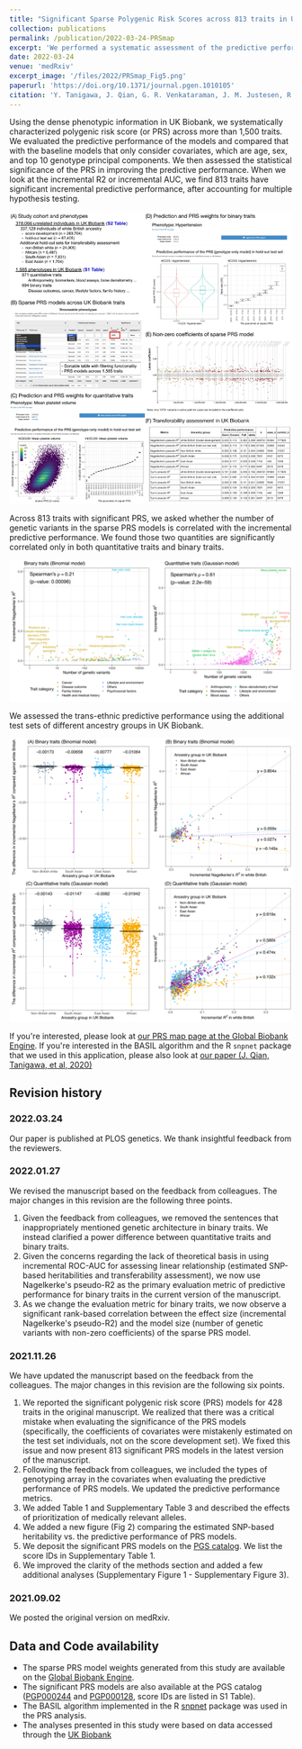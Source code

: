 ```yaml
---
title: "Significant Sparse Polygenic Risk Scores across 813 traits in UK Biobank"
collection: publications
permalink: /publication/2022-03-24-PRSmap
excerpt: 'We performed a systematic assessment of the predictive performance of PRS models across >1,500 traits in UK Biobank and report 813 PRS models with significant predictive performance.'
date: 2022-03-24
venue: 'medRxiv'
excerpt_image: '/files/2022/PRSmap_Fig5.png'
paperurl: 'https://doi.org/10.1371/journal.pgen.1010105'
citation: 'Y. Tanigawa, J. Qian, G. R. Venkataraman, J. M. Justesen, R. Li, R. Tibshirani, T. Hastie, M. A. Rivas, Significant Sparse Polygenic Risk Scores across 813 traits in UK Biobank. PLOS Genet. 18(3), e1010105 (2022).'
---
```


Using the dense phenotypic information in UK Biobank, we systematically characterized polygenic risk score (or PRS) across more than 1,500 traits. We evaluated the predictive performance of the models and compared that with the baseline models that only consider covariates, which are age, sex, and top 10 genotype principal components. We then assessed the statistical significance of the PRS in improving the predictive performance. When we look at the incremental R2 or incremental AUC, we find 813 traits have significant incremental predictive performance, after accounting for multiple hypothesis testing.

![PRSmap Fig. 1](/files/2022/PRSmap_Fig1_v5.jpg)

Across 813 traits with significant PRS, we asked whether the number of genetic variants in the sparse PRS models is correlated with the incremental predictive performance. We found those two quantities are significantly correlated only in both quantitative traits and binary traits.

![PRSmap Fig. 5](/files/2022/PRSmap_Fig5.png)

We assessed the trans-ethnic predictive performance using the additional test sets of different ancestry groups in UK Biobank.

![PRSmap Fig. 6](/files/2022/PRSmap_Fig6.png)

If you're interested, please look at [our PRS map page at the Global Biobank Engine](https://biobankengine.stanford.edu/prs). If you're interested in the BASIL algorithm and the R `snpnet` package that we used in this application, please also look at [our paper (J. Qian, Tanigawa, et al, 2020)](/publication/2020-10-23-snpnet)

## Revision history

### 2022.03.24

Our paper is published at PLOS genetics. We thank insightful feedback from the reviewers.

### 2022.01.27

We revised the manuscript based on the feedback from colleagues. The major changes in this revision are the following three points.

1. Given the feedback from colleagues, we removed the sentences that inappropriately mentioned genetic architecture in binary traits. We instead clarified a power difference between quantitative traits and binary traits.
2. Given the concerns regarding the lack of theoretical basis in using incremental ROC-AUC for assessing linear relationship (estimated SNP-based heritabilities and transferability assessment), we now use Nagelkerke's pseudo-R2 as the primary evaluation metric of predictive performance for binary traits in the current version of the manuscript.
3. As we change the evaluation metric for binary traits, we now observe a significant rank-based correlation between the effect size (incremental Nagelkerke's pseudo-R2) and the model size (number of genetic variants with non-zero coefficients) of the sparse PRS model.

### 2021.11.26

We have updated the manuscript based on the feedback from the colleagues. The major changes in this revision are the following six points.

1. We reported the significant polygenic risk score (PRS) models for 428 traits in the original manuscript. We realized that there was a critical mistake when evaluating the significance of the PRS models (specifically, the coefficients of covariates were mistakenly estimated on the test set individuals, not on the score development set). We fixed this issue and now present 813 significant PRS models in the latest version of the manuscript.
2. Following the feedback from colleagues, we included the types of genotyping array in the covariates when evaluating the predictive performance of PRS models. We updated the predictive performance metrics.
3. We added Table 1 and Supplementary Table 3 and described the effects of prioritization of medically relevant alleles.
4. We added a new figure (Fig 2) comparing the estimated SNP-based heritability vs. the predictive performance of PRS models.
5. We deposit the significant PRS models on the [PGS catalog](https://www.pgscatalog.org/). We list the score IDs in Supplementary Table 1.
6. We improved the clarity of the methods section and added a few additional analyses (Supplementary Figure 1 - Supplementary Figure 3).

### 2021.09.02

We posted the original version on medRxiv.

## Data and Code availability

- The sparse PRS model weights generated from this study are available on the [Global Biobank Engine](https://biobankengine.stanford.edu/prs).
- The significant PRS models are also available at the PGS catalog ([PGP000244](https://www.pgscatalog.org/publication/PGP000244/) and [PGP000128](https://www.pgscatalog.org/publication/PGP000128/), score IDs are listed in S1 Table).
- The BASIL algorithm implemented in the R [snpnet](https://github.com/rivas-lab/snpnet) package was used in the PRS analysis.
- The analyses presented in this study were based on data accessed through the [UK Biobank](https://www.ukbiobank.ac.uk)

